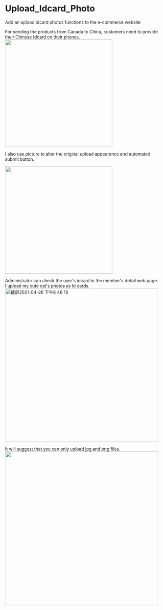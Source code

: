 # Upload_Idcard_Photo
Add an upload idcard photos functions to the e-commerce website

For sending the products from Canada to China, customers need to provide their Chinese Idcard on their phones.
<img width="350" src="https://user-images.githubusercontent.com/43261388/116084851-c9900780-a6d0-11eb-8c1a-332b3857f86d.jpeg">

I also use picture to alter the original upload appearance and automated submit button.

<img width="350" src="https://user-images.githubusercontent.com/43261388/116383012-0e3eae80-a849-11eb-8003-f0b71ec54207.png">




Administrator can check the user's idcard in the member's detail web page. I upload my cute cat's photos as Id cards.
<img width="500" alt="截屏2021-04-26 下午8 46 19" src="https://user-images.githubusercontent.com/43261388/116084558-846bd580-a6d0-11eb-80a9-e35d27edc580.png">

It will suggest that you can only upload jpg and png files.
<img width="500" src="https://user-images.githubusercontent.com/43261388/116380256-5e684180-a846-11eb-8b2b-9e0ff58799ef.png">


